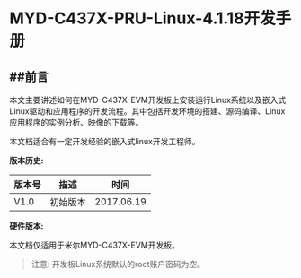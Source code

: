 # MYD-C437X-PRU-Linux-4.1.18开发手册


##前言  
----------------------------------

本文主要讲述如何在MYD-C437X-EVM开发板上安装运行Linux系统以及嵌入式Linux驱动和应用程序的开发流程。其中包括开发环境的搭建、源码编译、Linux应用程序的实例分析、映像的下载等。

本文档适合有一定开发经验的嵌入式linux开发工程师。

**版本历史:**

| 版本号| 描述| 时间 |
|---------|-------------|------|
| V1.0 | 初始版本 | 2017.06.19 |

**硬件版本:**

本文档仅适用于米尔MYD-C437X-EVM开发板。  

> 注意: 开发板Linux系统默认的root账户密码为空。
   

<!-- toc -->

